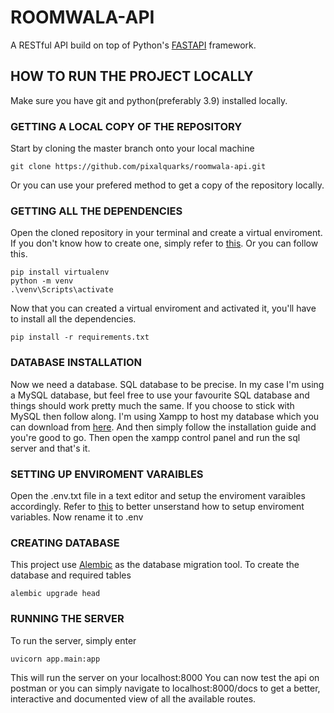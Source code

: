 # ROOMWALA-API  

A RESTful API build on top of Python's [FASTAPI](https://fastapi.tiangolo.com/) framework.

## HOW TO RUN THE PROJECT LOCALLY
Make sure you have git and python(preferably 3.9) installed locally.

### GETTING A LOCAL COPY OF THE REPOSITORY
Start by cloning the master branch onto your local machine
```
git clone https://github.com/pixalquarks/roomwala-api.git
```
Or you can use your prefered method to get a copy of the repository locally.


### GETTING ALL THE DEPENDENCIES
Open the cloned repository in your terminal and create a virtual enviroment.
If you don't know how to create one, simply refer to [this](https://www.geeksforgeeks.org/python-virtual-environment).
Or you can follow this.
```
pip install virtualenv
python -m venv
.\venv\Scripts\activate
```
Now that you can created a virtual enviroment and activated it, you'll have to install all the dependencies.
```
pip install -r requirements.txt
```

### DATABASE INSTALLATION
Now we need a database. SQL database to be precise.
In my case I'm using a MySQL database, but feel free to use your favourite SQL database and things should work pretty much the same.
If you choose to stick with MySQL then follow along.
I'm using Xampp to host my database which you can download from [here](https://www.apachefriends.org/index.html).
And then simply follow the installation guide and you're good to go.
Then open the xampp control panel and run the sql server and that's it.

### SETTING UP ENVIROMENT VARAIBLES
Open the .env.txt file in a text editor and setup the enviroment varaibles accordingly. Refer to [this](./Environment.md) to better unserstand how to setup enviroment variables.
Now rename it to .env

### CREATING DATABASE
This project use [Alembic](https://alembic.sqlalchemy.org/en/latest) as the database migration tool.
To create the database and required tables
```
alembic upgrade head
```

### RUNNING THE SERVER
To run the server, simply enter
```
uvicorn app.main:app
```
This will run the server on your localhost:8000
You can now test the api on postman or you can simply navigate to localhost:8000/docs to get a better, interactive and documented view of all the available routes.

